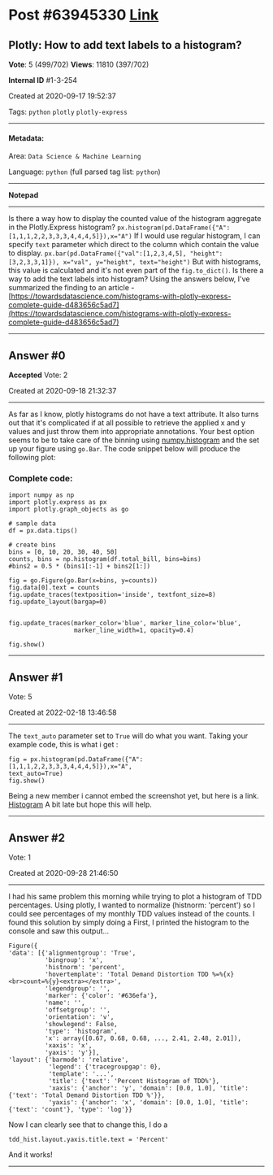 
# Post \#63945330 [Link](https://stackoverflow.com/questions/63945330/)

## Plotly: How to add text labels to a histogram?

**Vote**: 5 (499/702) **Views**: 11810 (397/702) 

**Internal ID** \#1-3-254

Created at 2020-09-17 19:52:37

Tags: `python` `plotly` `plotly-express`

----------

#### Metadata:

Area: `Data Science & Machine Learning`

Language: `python` (full parsed tag list: `python`)

----------

**Notepad**


----------

Is there a way how to display the counted value of the histogram aggregate in the Plotly.Express histogram?
`px.histogram(pd.DataFrame({"A":[1,1,1,2,2,3,3,3,4,4,4,5]}),x="A")`
[](https://i.stack.imgur.com/mML9n.png)
If I would use regular histogram, I can specify `text` parameter which direct to the column which contain the value to display.
`px.bar(pd.DataFrame({"val":[1,2,3,4,5], "height": [3,2,3,3,1]}), x="val", y="height", text="height")`
[](https://i.stack.imgur.com/Pqvhj.png)
But with histograms, this value is calculated and it's not even part of the `fig.to_dict()`. Is there a way to add the text labels into histogram?
Using the answers below, I've summarized the finding to an article - [https://towardsdatascience.com/histograms-with-plotly-express-complete-guide-d483656c5ad7](https://towardsdatascience.com/histograms-with-plotly-express-complete-guide-d483656c5ad7)


----------
        
## Answer \#0

**Accepted** Vote: 2

Created at 2020-09-18 21:32:37

------------

As far as I know, plotly histograms do not have a text attribute. It also turns out that it's complicated if at all possible to retrieve the applied x and y values and just throw them into appropriate annotations. Your best option seems to be to take care of the binning using [numpy.histogram](https://numpy.org/doc/stable/reference/generated/numpy.histogram.html) and the set up your figure using `go.Bar`. The code snippet below will produce the following plot:
[](https://i.stack.imgur.com/pmHje.png)

### Complete code:


```
import numpy as np
import plotly.express as px
import plotly.graph_objects as go

# sample data
df = px.data.tips()

# create bins
bins = [0, 10, 20, 30, 40, 50]
counts, bins = np.histogram(df.total_bill, bins=bins)
#bins2 = 0.5 * (bins1[:-1] + bins2[1:])

fig = go.Figure(go.Bar(x=bins, y=counts))
fig.data[0].text = counts
fig.update_traces(textposition='inside', textfont_size=8)
fig.update_layout(bargap=0)


fig.update_traces(marker_color='blue', marker_line_color='blue',
                  marker_line_width=1, opacity=0.4)

fig.show()
```



------------
    
    
## Answer \#1

 Vote: 5

Created at 2022-02-18 13:46:58

------------

The `text_auto` parameter set to `True` will do what you want.
Taking your example code, this is what i get :
```
fig = px.histogram(pd.DataFrame({"A":[1,1,1,2,2,3,3,3,4,4,4,5]}),x="A", 
text_auto=True)
fig.show()
```

Being a new member i cannot embed the screenshot yet, but here is a link.
[Histogram](https://i.stack.imgur.com/FF8ip.png)
A bit late but hope this will help.


------------
    
    
## Answer \#2

 Vote: 1

Created at 2020-09-28 21:46:50

------------

I had his same problem this morning while trying to plot a histogram of TDD percentages. Using plotly, I wanted to normalize (histnorm: 'percent') so I could see percentages of my monthly TDD values instead of the counts. I found this solution by simply doing a 
First, I printed the histogram to the console and saw this output...
```
Figure({
'data': [{'alignmentgroup': 'True',
          'bingroup': 'x',
          'histnorm': 'percent',
          'hovertemplate': 'Total Demand Distortion TDD %=%{x}<br>count=%{y}<extra></extra>',
          'legendgroup': '',
          'marker': {'color': '#636efa'},
          'name': '',
          'offsetgroup': '',
          'orientation': 'v',
          'showlegend': False,
          'type': 'histogram',
          'x': array([0.67, 0.68, 0.68, ..., 2.41, 2.48, 2.01]),
          'xaxis': 'x',
          'yaxis': 'y'}],
'layout': {'barmode': 'relative',
           'legend': {'tracegroupgap': 0},
           'template': '...',
           'title': {'text': 'Percent Histogram of TDD%'},
           'xaxis': {'anchor': 'y', 'domain': [0.0, 1.0], 'title': {'text': 'Total Demand Distortion TDD %'}},
           'yaxis': {'anchor': 'x', 'domain': [0.0, 1.0], 'title': {'text': 'count'}, 'type': 'log'}}
```

Now I can clearly see that to change this, I do a
```
tdd_hist.layout.yaxis.title.text = 'Percent'
```

And it works!


------------
    
    